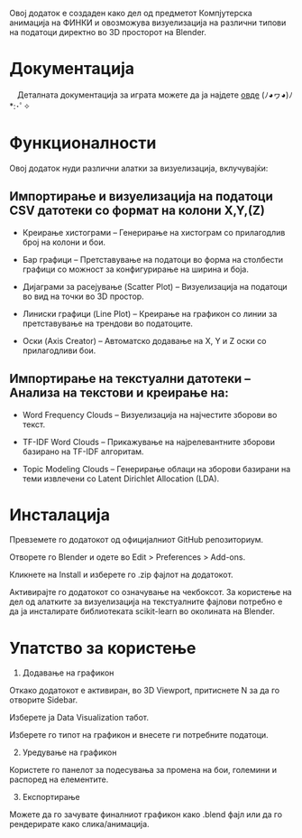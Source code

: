 Овој додаток е создаден како дел од предметот Компјутерска анимација на ФИНКИ и овозможува визуелизација на различни типови на податоци директно во 3D просторот на Blender.

# Документација
&emsp;Деталната документација за играта можете да ја најдете <a href="https://github.com/marijagjorgjieva/DataVisualizationBlender/wiki">овде</a> (ﾉ◕ヮ◕)ﾉ*:･ﾟ✧

# Функционалности

Овој додаток нуди различни алатки за визуелизација, вклучувајќи:
## Импортирање и визуелизација на податоци CSV датотеки со формат на колони X,Y,(Z)

* Креирање хистограми – Генерирање на хистограм со прилагодлив број на колони и бои.

* Бар графици – Претставување на податоци во форма на столбести графици со можност за конфигурирање на ширина и боја.

* Дијаграми за расејување (Scatter Plot) – Визуелизација на податоци во вид на точки во 3D простор.

* Линиски графици (Line Plot) – Креирање на графикон со линии за претставување на трендови во податоците.

* Оски (Axis Creator) – Автоматско додавање на X, Y и Z оски со прилагодливи бои.

## Импортирање на текстуални датотеки – Анализа на текстови и креирање на:

* Word Frequency Clouds – Визуелизација на најчестите зборови во текст.

* TF-IDF Word Clouds – Прикажување на најрелевантните зборови базирано на TF-IDF алгоритам.

* Topic Modeling Clouds – Генерирање облаци на зборови базирани на теми извлечени со Latent Dirichlet Allocation (LDA).

# Инсталација

Превземете го додатокот од официјалниот GitHub репозиториум.

Отворете го Blender и одете во Edit > Preferences > Add-ons.

Кликнете на Install и изберете го .zip фајлот на додатокот.

Активирајте го додатокот со означување на чекбоксот.
За користење на дел од алатките за визуелизација на текстуалните фајлови потребно е да ја инсталирате библиотеката scikit-learn во околината на Blender.

# Упатство за користење

1. Додавање на графикон

Откако додатокот е активиран, во 3D Viewport, притиснете N за да го отворите Sidebar.

Изберете ја Data Visualization табот.

Изберете го типот на графикон и внесете ги потребните податоци.

2. Уредување на графикон

Користете го панелот за подесувања за промена на бои, големини и распоред на елементите.

3. Експортирање

Можете да го зачувате финалниот графикон како .blend фајл или да го рендерирате како слика/анимација.
